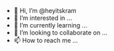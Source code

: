 - 👋 Hi, I’m @heyitskram
- 👀 I’m interested in ...
- 🌱 I’m currently learning ...
- 💞️ I’m looking to collaborate on ...
- 📫 How to reach me ...

<!---
heyitskram/heyitskram is a ✨ special ✨ repository because its `README.md` (this file) appears on your GitHub profile.
You can click the Preview link to take a look at your changes.
--->
